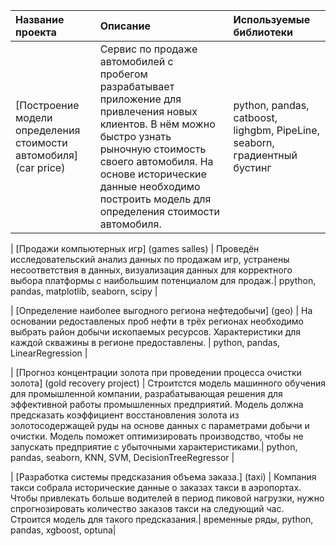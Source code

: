 | Название проекта | Описание | Используемые библиотеки | 
| :---------------------- | :---------------------- | :---------------------- |
| [Построение модели определения стоимости автомобиля]  (car price) | Сервис по продаже автомобилей с пробегом  разрабатывает приложение для привлечения новых клиентов. В нём можно быстро узнать рыночную стоимость своего автомобиля. На основе исторические данные необходимо построить модель для определения стоимости автомобиля.| python, pandas, catboost, lighgbm, PipeLine, seaborn, градиентный бустинг |

| [Продажи компьютерных игр]  (games salles) | Проведён исследовательский анализ данных по продажам игр, устранены несоответствия в данных, визуализация данных для корректного выбора платформы с наибольшим потенциалом для продаж.| ppython, pandas, matplotlib, seaborn, scipy |

| [Определение наиболее выгодного региона нефтедобычи]  (geo) | На основании редоставленых проб нефти в трёх регионах необходимо выбрать район добычи ископаемых ресурсов. Характеристики для каждой скважины в регионе предоставлены. | python, pandas, LinearRegression |

| [Прогноз концентрации золота при проведении процесса очистки золота]  (gold recovery project) | Строитстся модель машинного обучения для промышленной компании, разрабатывающая решения для эффективной работы промышленных предприятий. Модель должна предсказать коэффициент восстановления золота из золотосодержащей руды на основе данных с параметрами добычи и очистки. Модель поможет оптимизировать производство, чтобы не запускать предприятие с убыточными характеристиками.| python, pandas, seaborn, KNN, SVM, DecisionTreeRegressor |

| [Разработка системы предсказания объема заказа.]  (taxi) | Компания такси собрала исторические данные о заказах такси в аэропортах. Чтобы привлекать больше водителей в период пиковой нагрузки, нужно спрогнозировать количество заказов такси на следующий час. Строится модель для такого предсказания.| временные ряды, python, pandas, xgboost, optuna|


